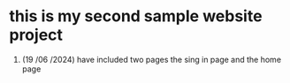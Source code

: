 # this is my second sample website project 

1. (19 /06 /2024) have included two pages the sing in page and the home page
